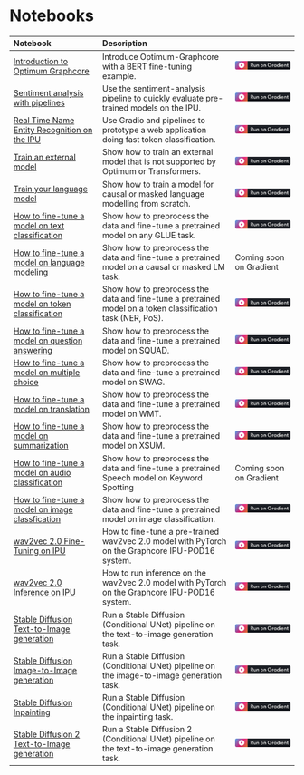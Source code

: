 # Notebooks

| Notebook     |      Description      | |
|:----------|:-------------|:-------------|
| [Introduction to Optimum Graphcore](introduction_to_optimum_graphcore.ipynb) |  Introduce Optimum-Graphcore with a BERT fine-tuning example. | [![Gradient](images/gradient-badge.svg)](https://ipu.dev/3CExwVy) |
| [Sentiment analysis with pipelines](sentiment_analysis.ipynb) |  Use the sentiment-analysis pipeline to quickly evaluate pre-trained models on the IPU. | [![Gradient](images/gradient-badge.svg)](https://ipu.dev/3X5wL0a) |
| [Real Time Name Entity Recognition on the IPU](name-entity-extraction.ipynb)| Use Gradio and pipelines to prototype a web application doing fast token classification. | [![Gradient](images/gradient-badge.svg)](https://ipu.dev/3XgZ7V2) |
| [Train an external model](external_model.ipynb) | Show how to train an external model that is not supported by Optimum or Transformers. | [![Gradient](images/gradient-badge.svg)](https://ipu.dev/3CFx6OV) |
| [Train your language model](language_modelling_from_scratch.ipynb) | Show how to train a model for causal or masked language modelling from scratch. | [![Gradient](images/gradient-badge.svg)](https://ipu.dev/3QB9JvO) |
| [How to fine-tune a model on text classification](text_classification.ipynb) | Show how to preprocess the data and fine-tune a pretrained model on any GLUE task. | [![Gradient](images/gradient-badge.svg)](https://ipu.dev/3CExDAs) |
| [How to fine-tune a model on language modeling](language_modeling.ipynb)| Show how to preprocess the data and fine-tune a pretrained model on a causal or masked LM task. | Coming soon on Gradient |
| [How to fine-tune a model on token classification](token_classification.ipynb) | Show how to preprocess the data and fine-tune a pretrained model on a token classification task (NER, PoS). | [![Gradient](images/gradient-badge.svg)](https://ipu.dev/3CIQfzr) |
| [How to fine-tune a model on question answering](question_answering.ipynb)| Show how to preprocess the data and fine-tune a pretrained model on SQUAD. | [![Gradient](images/gradient-badge.svg)](https://ipu.dev/3X7Kxzi) |
| [How to fine-tune a model on multiple choice](multiple_choice.ipynb)| Show how to preprocess the data and fine-tune a pretrained model on SWAG. | [![Gradient](images/gradient-badge.svg)](https://ipu.dev/3QxTCPq) |
| [How to fine-tune a model on translation](translation.ipynb) | Show how to preprocess the data and fine-tune a pretrained model on WMT. | [![Gradient](images/gradient-badge.svg)](https://ipu.dev/3XbkoQk) |
| [How to fine-tune a model on summarization](summarization.ipynb) | Show how to preprocess the data and fine-tune a pretrained model on XSUM. | [![Gradient](images/gradient-badge.svg)](https://ipu.dev/3CJjemS) |
| [How to fine-tune a model on audio classification](audio_classification.ipynb)| Show how to preprocess the data and fine-tune a pretrained Speech model on Keyword Spotting | Coming soon on Gradient |
| [How to fine-tune a model on image classfication](image_classification.ipynb) |  Show how to preprocess the data and fine-tune a pretrained model on image classification. | [![Gradient](images/gradient-badge.svg)](https://ipu.dev/3QxTCyU) |
| [wav2vec 2.0 Fine-Tuning on IPU](wav2vec2/wav2vec2-fine-tuning-checkpoint.ipynb) |  How to fine-tune a pre-trained wav2vec 2.0 model with PyTorch on the Graphcore IPU-POD16 system.| [![Gradient](images/gradient-badge.svg)](https://ipu.dev/3CGkbMq) |
| [wav2vec 2.0 Inference on IPU](wav2vec2/wav2vec2-inference-checkpoint.ipynb) |  How to run inference on the wav2vec 2.0 model with PyTorch on the Graphcore IPU-POD16 system.| [![Gradient](images/gradient-badge.svg)](https://ipu.dev/3CHite5) |
[Stable Diffusion Text-to-Image generation](stable_diffusion/text_to_image.ipynb) | Run a Stable Diffusion (Conditional UNet) pipeline on the text-to-image generation task. | [![Gradient](images/gradient-badge.svg)](https://ipu.dev/3iyhJkk) |
[Stable Diffusion Image-to-Image generation](stable_diffusion/image_to_image.ipynb) | Run a Stable Diffusion (Conditional UNet) pipeline on the image-to-image generation task. | [![Gradient](images/gradient-badge.svg)](https://ipu.dev/3k8znM2) |
[Stable Diffusion Inpainting](stable_diffusion/inpainting.ipynb) | Run a Stable Diffusion (Conditional UNet) pipeline on the inpainting task. | [![Gradient](images/gradient-badge.svg)](https://ipu.dev/3W56b5R) |
[Stable Diffusion 2 Text-to-Image generation](stable_diffusion/text_to_image_sd2.ipynb) | Run a Stable Diffusion 2 (Conditional UNet) pipeline on the text-to-image generation task. | [![Gradient](images/gradient-badge.svg)](https://ipu.dev/3X3IMDh) |